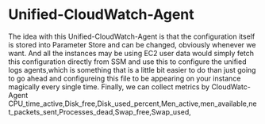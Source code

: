 # Unified-CloudWatch-Agent

The idea with this Unified-CloudWatch-Agent is that the configuration itself is stored into Parameter Store and can be changed, obviously whenever we want. And all the instances may be using EC2 user data would simply fetch this configuration directly from SSM and use this to configure the unified logs agents,which is something that is a little bit easier to do than just going to go ahead and configureing this file to be appearing on your instance magically every single time. Finally, we can collect metrics by CloudWatc-Agent CPU_time_active,Disk_free,Disk_used_percent,Men_active,men_available,net_packets_sent,Processes_dead,Swap_free,Swap_used, 
